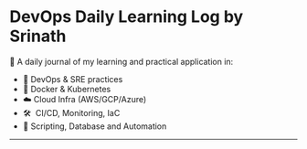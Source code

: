 # DevOps Daily Learning Log by Srinath

🧠 A daily journal of my learning and practical application in:

- 🔁️ DevOps & SRE practices
- 🐳 Docker & Kubernetes
- ☁️ ️Cloud Infra (AWS/GCP/Azure)
- 🛠 ️ CI/CD, Monitoring, IaC
- 🐘 Scripting, Database and Automation

----

